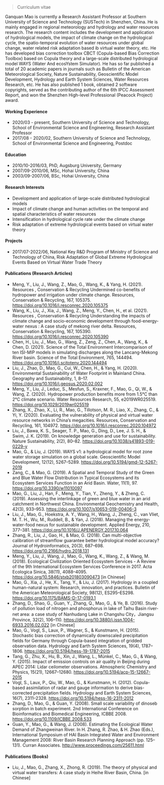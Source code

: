 > Curriculum vitae

Ganquan Mao is currently a Research Assistant Professor at Southern University of Science and Technology (SUSTech) in Shenzhen, China. He is mainly engaged in regional meteorology and hydrology and water resources research. The research content includes the development and application of hydrological models, the impact of climate change on the hydrological cycle, the spatio-temporal evolution of water resources under global change, water related risk adaptation based ib virtual water theory, etc. He has developed bias correction toolbox CBCT (Copula-based Bias Correction Toolbox) based on Copula theory and a large-scale distributed hydrological model WAYS (Water And ecosYstem Simulator). He has so far published a total of 20 academic papers in journals such as Bulletin of the American Meteorological Society, Nature Sustainability, Geoscientific Model Development, Hydrology and Earth System Sciences, Water Resources Research, etc. He has also published 1 book, obtained 2 software copyrights, served as the contributing author of the 6th IPCC Assessment Report, and won the Shenzhen High-level Professional (Peacock Project) award.

#### Working Experience

- 2020/03 - present, Southern University of Science and Technology, School of Environmental Science and Engineering, Research Assistant Professor
- 2017/08 - 2020/02, Southern University of Science and Technology, School of Environmental Science and Engineering, Postdoc

#### Education

- 2010/10-2016/03, PhD, Augsburg University, Germany
- 2007/09-2010/06, MSc, Hohai University, China
- 2003/09-2007/06, BSc, Hohai University, China


#### Research Interests

- Development and application of large-scale distributed hydrological models
- Impact of climate change and human activities on the temporal and spatial characteristics of water resources
- Intensification in hydrological cycle rate under the climate change
- Risk adaptation of extreme hydrological events based on virtual water theory

#### Projects

- 2017/07-2022/06, National Key R&D Program of Ministry of Science and Technology of China, Risk Adaptation of Global Extreme Hydrological Events Based on Virtual Water Trade Theory

#### Publications (Research Articles)

- Meng, Y., Liu, J., Wang, Z., Mao, G., Wang, K., & Yang, H. (2021). Resources , Conservation & Recycling Undermined co-benefits of hydropower and irrigation under climate change. Resources, Conservation & Recycling, 167, 105375. https://doi.org/10.1016/j.resconrec.2020.105375
- Wang, K., Liu, J., Xia, J., Wang, Z., Meng, Y., Chen, H., et al. (2021). Resources , Conservation & Recycling Understanding the impacts of climate change and socio-economic development through food-energy-water nexus : A case study of mekong river delta. Resources, Conservation & Recycling, 167, 105390. https://doi.org/10.1016/j.resconrec.2020.105390
- Chen, H., Liu, J., Mao, G., Wang, Z., Zeng, Z., Chen, A., Wang, K., & Chen, D. (2021). Science of the Total Environment Intercomparison of ten ISI-MIP models in simulating discharges along the Lancang-Mekong River basin. Science of the Total Environment, 765, 144494. https://doi.org/10.1016/j.scitotenv.2020.144494
- Liu, J., Zhao, D., Mao, G., Cui, W., Chen, H., & Yang, H. (2020). Environmental Sustainability of Water Footprint in Mainland China. Geography and Sustainability, 1, 8–17. https://doi.org/10.1016/j.geosus.2020.02.002
- Meng, Y., Liu, J., Leduc, S., Mesfun, S., Kraxner, F., Mao, G., Qi, W., & Wang, Z. (2020). Hydropower production benefits more from 1.5°C than 2°C climate scenario. Water Resources Research, 55, e2019WR025519. https://doi.org/10.1029/2019wr025519
- Zhang, X., Zhao, X., Li, R., Mao, G., Tillotson, M. R., Liao, X., Zhang, C., & Yi, Y. (2020). Evaluating the vulnerability of physical and virtual water resource networks in China’s megacities. Resources, Conservation and Recycling, 161, 104972. https://doi.org/10.1016/j.resconrec.2020.104972
- Liu, J., Bawa, K. S., Seager, T. P., Mao, G., Ding, D., Lee, J. S. H., & Swim, J. K. (2019). On knowledge generation and use for sustainability. Nature Sustainability, 2(2), 80–82. https://doi.org/10.1038/s41893-019-0229-y
- Mao, G., & Liu, J. (2019). WAYS v1: a hydrological model for root zone water storage simulation on a global scale. Geoscientific Model Development, 12(12), 5267–5289. https://doi.org/10.5194/gmd-12-5267-2019
- Zang, C., & Mao, G. (2019). A Spatial and Temporal Study of the Green and Blue Water Flow Distribution in Typical Ecosystems and its Ecosystem Services Function in an Arid Basin. Water, 11(1), 97. https://doi.org/10.3390/w11010097
- Mao, G., Liu, J., Han, F., Meng, Y., Tian, Y., Zheng, Y., & Zheng, C. (2019). Assessing the interlinkage of green and blue water in an arid catchment in Northwest China. Environmental Geochemistry and Health, 42(3), 933–953. https://doi.org/10.1007/s10653-019-00406-3
- Liu, J., Mao, G., Hoekstra, A. Y., Wang, H., Wang, J., Zheng, C., van Vliet, M. T. H., Wu, M., Ruddell, B., & Yan, J. (2018). Managing the energy-water-food nexus for sustainable development. Applied Energy, 210, 377–381. https://doi.org/10.1016/J.APENERGY.2017.10.064
- Zhang, R., Liu, J., Gao, H., & Mao, G. (2018). Can multi-objective calibration of streamflow guarantee better hydrological model accuracy? Journal of Hydroinformatics, 20(3), 687–698. https://doi.org/10.2166/hydro.2018.131
- Meng, Y., Liu, J., Wang, J., Mao, G., Wang, K., Wang, Z., & Wang, M. (2018).  Ecological Civilization Oriented Ecosystem Services - A Review of the 9th International Ecosystem Services Conference in 2017. Acta Ecologica Sinica, 38(11), 4088–4095. https://doi.org/10.5846/stxb201803090473 [in Chinese]
- Mao, G., Xia, J., He, X., Tang, Y., & Liu, J. (2017). Hydrology in a coupled human-natural system: Research, innovation, and practices. Bulletin of the American Meteorological Society, 98(12), ES295–ES298. https://doi.org/10.1175/BAMS-D-17-0193.1
- Zhang, D., Shao, G., Guan, Y., Zhang, Q., Mao, G., & Ye, B. (2016). Study of pollution load of nitrogen and phosphorus in lake of Taihu Basin river-net area: a case study of Nanhudang Lake in Changshu City，Jiangsu Province, 32(2), 106–110. https://doi.org/10.3880/j.issn.1004-6933.2016.02.022 [in Chinese]
- Mao, G., Vogl, S., Laux, P., Wagner, S., & Kunstmann, H. (2015). Stochastic bias correction of dynamically downscaled precipitation fields for Germany through Copula-based integration of gridded observation data. Hydrology and Earth System Sciences, 19(4), 1787–1806. https://doi.org/10.5194/hess-19-1787-2015
- Tang, G., Zhu, X., Hu, B., Xin, J., Wang, L., Münkel, C., Mao, G., & Wang, Y. (2015). Impact of emission controls on air quality in Beijing during APEC 2014: Lidar ceilometer observations. Atmospheric Chemistry and Physics, 15(21), 12667–12680. https://doi.org/10.5194/acp-15-12667-2015
- Vogl, S., Laux, P., Qiu, W., Mao, G., & Kunstmann, H. (2012). Copula-based assimilation of radar and gauge information to derive bias-corrected precipitation fields. Hydrology and Earth System Sciences, 16(7), 2311–2328. https://doi.org/10.5194/hess-16-2311-2012
- Zhang, D., Mao, G., & Guan, Y. (2008). Small scale variability of dinoseb sorption in batch experiment. 2nd International Conference on Bioinformatics and Biomedical Engineering, ICBBE 2008. https://doi.org/10.1109/ICBBE.2008.533
- Guan, Y., Mao, G., & Wang, J. (2008). Estimating the Ecological Water Demand of Zhangweinan River. In H. Zhang, R. Zhao, & H. Zhao (Eds.), International Symposium of HAI Basin Integrated Water and Environment Management 2008: River Basin Research Planning Approach (pp. 125–131). Curran Associates. http://www.proceedings.com/25611.html

#### Publications (Books)

- Liu, J., Mao, G., Zhang, X., Zhong, R. (2019). The theory of physical and virtual water transfers: A case study in Heihe River Basin, China. [in Chinese]
